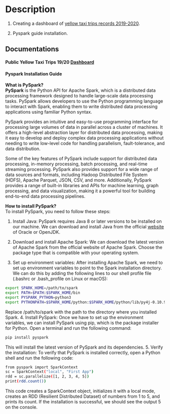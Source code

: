 # Description
1. Creating a dashboard of [yellow taxi trips records 2019-2020](https://www.kaggle.com/datasets/microize/newyork-yellow-taxi-trip-data-2020-2019?resource=download).

2. Pyspark guide installation.


## Documentations

#### Public Yellow Taxi Trips 19/20 [Dashboard](https://lookerstudio.google.com/s/mSz6w6l0w3o)

#### Pyspark Installation Guide
<strong>What is PySpark?</strong><br>
<strong>PySpark</strong> is the Python API for Apache Spark, which is a distributed data processing framework designed to handle large-scale data processing tasks. PySpark allows developers to use the Python programming language to interact with Spark, enabling them to write distributed data processing applications using familiar Python syntax.

PySpark provides an intuitive and easy-to-use programming interface for processing large volumes of data in parallel across a cluster of machines. It offers a high-level abstraction layer for distributed data processing, making it easy to develop and deploy complex data processing applications without needing to write low-level code for handling parallelism, fault-tolerance, and data distribution.

Some of the key features of PySpark include support for distributed data processing, in-memory processing, batch processing, and real-time streaming processing. PySpark also provides support for a wide range of data sources and formats, including Hadoop Distributed File System (HDFS), Apache Parquet, JSON, CSV, and more. Additionally, PySpark provides a range of built-in libraries and APIs for machine learning, graph processing, and data visualization, making it a powerful tool for building end-to-end data processing pipelines.

<strong>How to install PySpark?</strong><br>
To install PySpark, you need to follow these steps:
1. Install Java: PySpark requires Java 8 or later versions to be installed on our machine. We can download and install Java from the official [website](https://www.java.com/en/download/) of Oracle or OpenJDK.

2. Download and install Apache Spark: We can download the latest version of Apache Spark from the official website of Apache Spark. Choose the package type that is compatible with your operating system.

3. Set up environment variables: After installing Apache Spark, we need to set up environment variables to point to the Spark installation directory. We can do this by adding the following lines to our shell profile file (.bashrc or .bash_profile on Linux or macOS):
```bash
export SPARK_HOME=/path/to/spark
export PATH=$PATH:$SPARK_HOME/bin
export PYSPARK_PYTHON=python3
export PYTHONPATH=$SPARK_HOME/python:$SPARK_HOME/python/lib/py4j-0.10.9-src.zip:$PYTHONPATH
```
Replace /path/to/spark with the path to the directory where you installed Spark.
4. Install PySpark: Once we have to set up the environment variables, we can install PySpark using pip, which is the package installer for Python. Open a terminal and run the following command:
```bash
pip install pyspark
```
This will install the latest version of PySpark and its dependencies.
5. Verify the installation: To verify that PySpark is installed correctly, open a Python shell and run the following code:
```bash
from pyspark import SparkContext
sc = SparkContext("local", "First App")
rdd = sc.parallelize([1, 2, 3, 4, 5])
print(rdd.count())
```
This code creates a SparkContext object, initializes it with a local mode, creates an RDD (Resilient Distributed Dataset) of numbers from 1 to 5, and prints its count. If the installation is successful, we should see the output 5 on the console.